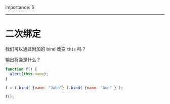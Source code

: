 importance: 5

---

# 二次绑定

我们可以通过附加的 bind 改变 `this` 吗？

输出将会是什么？

```js no-beautify
function f() {
  alert(this.name);
}

f = f.bind( {name: "John"} ).bind( {name: "Ann" } );

f();
```

